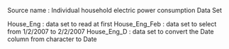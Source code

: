 Source name : Individual household electric power consumption Data Set

<definition variables>
House_Eng : data set to read at first
House_Eng_Feb : data set to select from 1/2/2007 to 2/2/2007
House_Eng_D : data set to convert the Date column from character to Date
